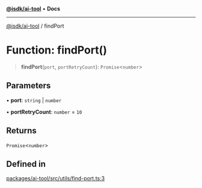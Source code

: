 [**@isdk/ai-tool**](../README.md) • **Docs**

***

[@isdk/ai-tool](../globals.md) / findPort

# Function: findPort()

> **findPort**(`port`, `portRetryCount`): `Promise`\<`number`\>

## Parameters

• **port**: `string` \| `number`

• **portRetryCount**: `number` = `10`

## Returns

`Promise`\<`number`\>

## Defined in

[packages/ai-tool/src/utils/find-port.ts:3](https://github.com/isdk/ai-tool.js/blob/fe6b47f429fb128627d2210e367fa914b891d314/src/utils/find-port.ts#L3)
